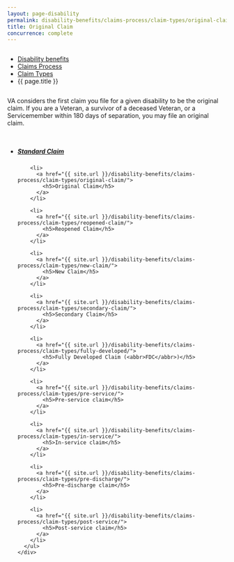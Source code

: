```yaml
---
layout: page-disability
permalink: disability-benefits/claims-process/claim-types/original-claim/index.html
title: Original Claim
concurrence: complete
---
```


<div class="splash" markdown="0">
<div class="row" markdown="0">
<div class="small-12 columns" markdown="0">

<ul class="breadcrumbs" role="menubar" aria-label="Primary">
<li class="parent"><a href="{{ site.url }}/disability-benefits/">Disability benefits</a></li>
<li class="parent"><a href="{{ site.url }}/disability-benefits/claims-process/">Claims Process</a></li>
<li class="parent"><a href="{{ site.url }}/disability-benefits/claims-process/claim-types/">Claim Types</a></li>
<li class="active">{{ page.title }}</li>
</ul>

</div>
</div>
</div>

<div class="section one" markdown="0">
<div class="primary" markdown="0">
<div class="row" markdown="0">
<div class="small-12 columns" markdown="1">

VA considers the first claim you file for a given disability to be the original claim. If you are a Veteran, a survivor of a deceased Veteran, or a Servicemember within 180 days of separation, you may file an original claim.

</div>
</div>
</div>

<div class="navigation">
  <div class="row">
    <div class="small-12 columns">
      <ul class="small-block-grid-1 medium-block-grid-3 cards small">
      <li>
        <a href="{{ site.url }}/disability-benefits/claims-process/claim-types/standard-claim/">
          <h5>Standard Claim</h5>
        </a>
      </li>

        <li>
          <a href="{{ site.url }}/disability-benefits/claims-process/claim-types/original-claim/">
            <h5>Original Claim</h5>
          </a>
        </li>

        <li>
          <a href="{{ site.url }}/disability-benefits/claims-process/claim-types/reopened-claim/">
            <h5>Reopened Claim</h5>
          </a>
        </li>

        <li>
          <a href="{{ site.url }}/disability-benefits/claims-process/claim-types/new-claim/">
            <h5>New Claim</h5>
          </a>
        </li>

        <li>
          <a href="{{ site.url }}/disability-benefits/claims-process/claim-types/secondary-claim/">
            <h5>Secondary Claim</h5>
          </a>
        </li>

        <li>
          <a href="{{ site.url }}/disability-benefits/claims-process/claim-types/fully-developed/">
            <h5>Fully Developed Claim (<abbr>FDC</abbr>)</h5>
          </a>
        </li>

        <li>
          <a href="{{ site.url }}/disability-benefits/claims-process/claim-types/pre-service/">
            <h5>Pre-service claim</h5>
          </a>
        </li>

        <li>
          <a href="{{ site.url }}/disability-benefits/claims-process/claim-types/in-service/">
            <h5>In-service claim</h5>
          </a>
        </li>

        <li>
          <a href="{{ site.url }}/disability-benefits/claims-process/claim-types/pre-discharge/">
            <h5>Pre-discharge claim</h5>
          </a>
        </li>

        <li>
          <a href="{{ site.url }}/disability-benefits/claims-process/claim-types/post-service/">
            <h5>Post-service claim</h5>
          </a>
        </li>
      </ul>
    </div>
  </div>
</div>

</div>
